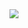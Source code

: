 <img src="https://raw.githubusercontent.com/pritamzope/OS/master/x86%20Calculator/kernel_c/x86calculator_output.png"/>
